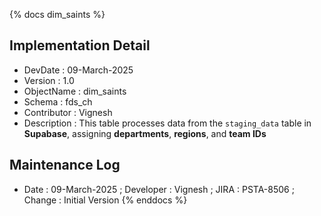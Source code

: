 {% docs dim_saints %}
## Implementation Detail
* DevDate     : 09-March-2025
* Version     : 1.0
* ObjectName  : dim_saints
* Schema      : fds_ch
* Contributor : Vignesh
* Description : This table processes data from the `staging_data` table in **Supabase**, assigning **departments**, **regions**, and **team IDs**

## Maintenance Log
* Date : 09-March-2025 ; Developer  : Vignesh ; JIRA : PSTA-8506 ; Change : Initial Version
{% enddocs %}